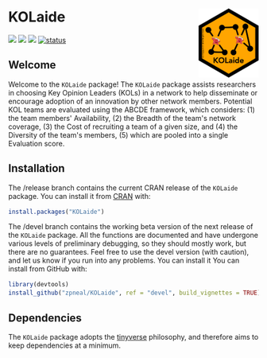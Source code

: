 # KOLaide <img src='man/figures/logo.png' align="right" height="139" />

<!-- badges: start -->

[![](https://www.r-pkg.org/badges/version/KOLaide?color=orange)](https://cran.r-project.org/package=KOLaide)
[![](http://cranlogs.r-pkg.org/badges/grand-total/KOLaide?color=blue)](https://cran.r-project.org/package=KOLaide)
[![](http://cranlogs.r-pkg.org/badges/last-month/KOLaide?color=green)](https://cran.r-project.org/package=KOLaide)
[![status](https://tinyverse.netlify.com/badge/KOLaide)](https://CRAN.R-project.org/package=KOLaide)
<!-- badges: end -->


## Welcome
Welcome to the `KOLaide` package\! The `KOLaide` package assists researchers in choosing Key Opinion Leaders (KOLs) in a network to help disseminate or encourage adoption of an innovation by other network members. Potential KOL teams are evaluated using the ABCDE framework, which considers: (1) the team members' Availability, (2) the Breadth of the team's network coverage, (3) the Cost of recruiting a team of a given size, and (4) the Diversity of the team's members, (5) which are pooled into a single Evaluation score.

## Installation
The /release branch contains the current CRAN release of the `KOLaide` package. You can install it from [CRAN](https://CRAN.R-project.org) with:
``` r
install.packages("KOLaide")
```

The /devel branch contains the working beta version of the next release of the `KOLaide` package. All the functions are documented and have undergone various levels of preliminary debugging, so they should mostly work, but there are no guarantees. Feel free to use the devel version (with caution), and let us know if you run into any problems. You can install it You can install from GitHub with:
``` r
library(devtools)
install_github("zpneal/KOLaide", ref = "devel", build_vignettes = TRUE)
```

## Dependencies
The `KOLaide` package adopts the [tinyverse](https://www.tinyverse.org/) philosophy, and therefore aims to keep dependencies at a minimum.
